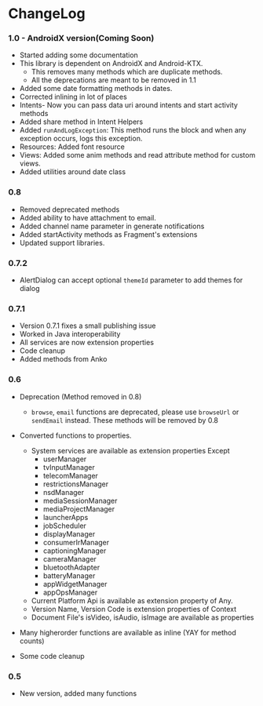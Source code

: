 # ChangeLog

### 1.0 - AndroidX version(Coming Soon)
- Started adding some documentation
- This library is dependent on AndroidX and Android-KTX. 
    - This removes many methods which are duplicate methods.
    - All the deprecations are meant to be removed in 1.1
- Added some date formatting methods in dates.
- Corrected inlining in lot of places
- Intents- Now you can pass data uri around intents and start activity methods
- Added share method in Intent Helpers
- Added `runAndLogException`: This method runs the block and when any exception occurs, logs this
 exception.
- Resources: Added font resource
- Views: Added some anim methods and read attribute method for custom views.
- Added utilities around date class

### 0.8
- Removed deprecated methods
- Added ability to have attachment to email.
- Added channel name parameter in generate notifications
- Added startActivity methods as Fragment's extensions
- Updated support libraries.

### 0.7.2
- AlertDialog can accept optional `themeId` parameter to add themes for dialog

### 0.7.1
- Version 0.7.1 fixes a small publishing issue
- Worked in Java interoperability
- All services are now extension properties
- Code cleanup
- Added methods from Anko



### 0.6
- Deprecation (Method removed in 0.8)
    -   `browse`, `email` functions are deprecated, please use `browseUrl` or `sendEmail` instead. These methods will be removed by 0.8

- Converted functions to properties. 
    - System services are available as extension properties Except
        - userManager
        - tvInputManager
        - telecomManager
        - restrictionsManager
        - nsdManager
        - mediaSessionManager
        - mediaProjectManager
        - launcherApps
        - jobScheduler
        - displayManager
        - consumerIrManager
        - captioningManager
        - cameraManager
        - bluetoothAdapter
        - batteryManager
        - appWidgetManager
        - appOpsManager
    - Current Platform Api is available as extension property of Any.
    - Version Name, Version Code is extension properties of Context
    - Document File's isVideo, isAudio, isImage are available as properties
    
- Many higherorder functions are available as inline (YAY for method counts)
- Some code cleanup

### 0.5
- New version, added many functions